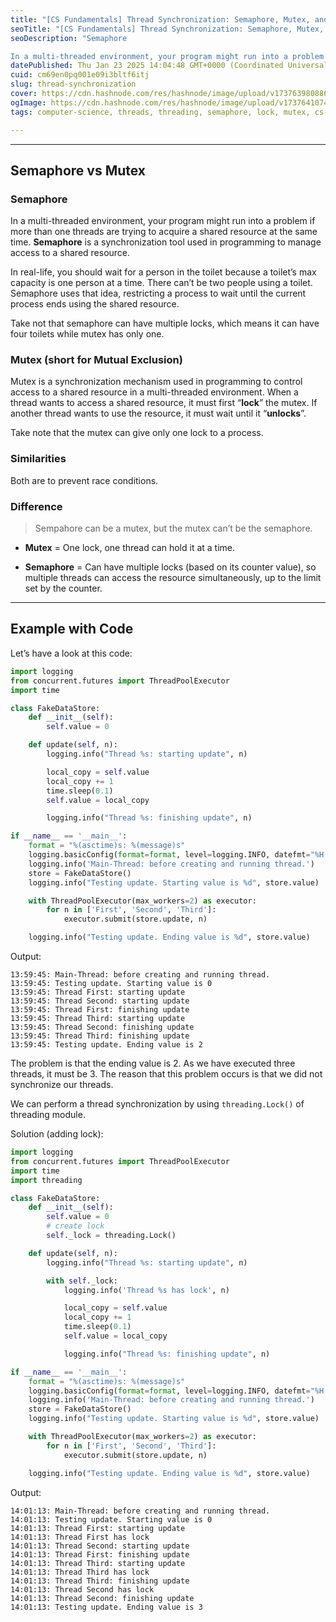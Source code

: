 ```yaml
---
title: "[CS Fundamentals] Thread Synchronization: Semaphore, Mutex, and Lock"
seoTitle: "[CS Fundamentals] Thread Synchronization: Semaphore, Mutex, and Lock"
seoDescription: "Semaphore

In a multi-threaded environment, your program might run into a problem if more than one threads are trying to acquire a shared resource at the sa"
datePublished: Thu Jan 23 2025 14:04:48 GMT+0000 (Coordinated Universal Time)
cuid: cm69en0pq001e09i3bltf6itj
slug: thread-synchronization
cover: https://cdn.hashnode.com/res/hashnode/image/upload/v1737639808868/680cba93-5fe1-4057-a207-d90c3c76f3e7.png
ogImage: https://cdn.hashnode.com/res/hashnode/image/upload/v1737641074438/ff5bdaf5-3431-4674-b5e5-798795024a8a.png
tags: computer-science, threads, threading, semaphore, lock, mutex, cs-fundamentals

---
```


---

## Semaphore vs Mutex

### Semaphore

In a multi-threaded environment, your program might run into a problem if more than one threads are trying to acquire a shared resource at the same time. **Semaphore** is a synchronization tool used in programming to manage access to a shared resource.

In real-life, you should wait for a person in the toilet because a toilet’s max capacity is one person at a time. There can’t be two people using a toilet. Semaphore uses that idea, restricting a process to wait until the current process ends using the shared resource.

Take not that semaphore can have multiple locks, which means it can have four toilets while mutex has only one.

### Mutex **(**short for Mutual Exclusion**)**

Mutex is a synchronization mechanism used in programming to control access to a shared resource in a multi-threaded environment. When a thread wants to access a shared resource, it must first “**lock**” the mutex. If another thread wants to use the resource, it must wait until it “**unlocks**”.

Take note that the mutex can give only one lock to a process.

### Similarities

Both are to prevent race conditions.

### Difference

> Sempahore can be a mutex, but the mutex can’t be the semaphore.

* **Mutex** = One lock, one thread can hold it at a time.
    
* **Semaphore** = Can have multiple locks (based on its counter value), so multiple threads can access the resource simultaneously, up to the limit set by the counter.
    

---

## Example with Code

Let’s have a look at this code:

```python
import logging
from concurrent.futures import ThreadPoolExecutor
import time

class FakeDataStore:
    def __init__(self):
        self.value = 0

    def update(self, n):
        logging.info("Thread %s: starting update", n)

        local_copy = self.value
        local_copy += 1
        time.sleep(0.1)
        self.value = local_copy

        logging.info("Thread %s: finishing update", n)

if __name__ == '__main__':
    format = "%(asctime)s: %(message)s"
    logging.basicConfig(format=format, level=logging.INFO, datefmt="%H:%M:%S")
    logging.info('Main-Thread: before creating and running thread.')
    store = FakeDataStore()
    logging.info("Testing update. Starting value is %d", store.value)

    with ThreadPoolExecutor(max_workers=2) as executor:
        for n in ['First', 'Second', 'Third']:
            executor.submit(store.update, n)

    logging.info("Testing update. Ending value is %d", store.value)
```

Output:

```plaintext
13:59:45: Main-Thread: before creating and running thread.
13:59:45: Testing update. Starting value is 0
13:59:45: Thread First: starting update
13:59:45: Thread Second: starting update
13:59:45: Thread First: finishing update
13:59:45: Thread Third: starting update
13:59:45: Thread Second: finishing update
13:59:45: Thread Third: finishing update
13:59:45: Testing update. Ending value is 2
```

The problem is that the ending value is 2. As we have executed three threads, it must be 3. The reason that this problem occurs is that we did not synchronize our threads.

We can perform a thread synchronization by using `threading.Lock()` of threading module.

Solution (adding lock):

```python
import logging
from concurrent.futures import ThreadPoolExecutor
import time
import threading

class FakeDataStore:
    def __init__(self):
        self.value = 0
        # create lock
        self._lock = threading.Lock()

    def update(self, n):
        logging.info("Thread %s: starting update", n)

        with self._lock:
            logging.info('Thread %s has lock', n)

            local_copy = self.value
            local_copy += 1
            time.sleep(0.1)
            self.value = local_copy

            logging.info("Thread %s: finishing update", n)

if __name__ == '__main__':
    format = "%(asctime)s: %(message)s"
    logging.basicConfig(format=format, level=logging.INFO, datefmt="%H:%M:%S")
    logging.info('Main-Thread: before creating and running thread.')
    store = FakeDataStore()
    logging.info("Testing update. Starting value is %d", store.value)

    with ThreadPoolExecutor(max_workers=2) as executor:
        for n in ['First', 'Second', 'Third']:
            executor.submit(store.update, n)

    logging.info("Testing update. Ending value is %d", store.value)
```

Output:

```plaintext
14:01:13: Main-Thread: before creating and running thread.
14:01:13: Testing update. Starting value is 0
14:01:13: Thread First: starting update
14:01:13: Thread First has lock
14:01:13: Thread Second: starting update
14:01:13: Thread First: finishing update
14:01:13: Thread Third: starting update
14:01:13: Thread Third has lock
14:01:13: Thread Third: finishing update
14:01:13: Thread Second has lock
14:01:13: Thread Second: finishing update
14:01:13: Testing update. Ending value is 3
```